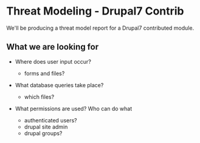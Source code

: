 # Threat Modeling - Drupal7 Contrib

We'll be producing a threat model report for a Drupal7 contributed module.


## What we are looking for

- Where does user input occur?

	- forms and files?

- What database queries take place?

	- which files?

- What permissions are used? Who can do what
	- authenticated users?
	- drupal site admin
	- drupal groups?

